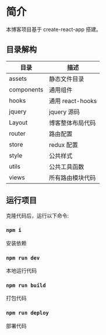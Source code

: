 # 简介

本博客项目基于 create-react-app 搭建。

## 目录解构

| 目录       | 描述             |
| ---------- | ---------------- |
| assets     | 静态文件目录     |
| components | 通用组件         |
| hooks      | 通用 react-hooks |
| jquery     | jquery 源码      |
| Layout     | 博客整体布局代码 |
| router     | 路由配置         |
| store      | redux 配置       |
| style      | 公共样式         |
| utils      | 公共工具函数     |
| views      | 所有路由模块代码 |

## 运行项目

克隆代码后，运行以下命令:

### `npm i`

安装依赖

### `npm run dev`

本地运行代码

### `npm run build`

打包代码

### `npm run deploy`

部署代码
